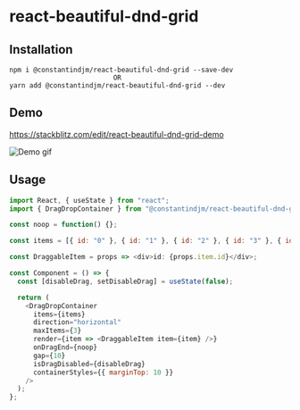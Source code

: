 # react-beautiful-dnd-grid

## Installation

```
npm i @constantindjm/react-beautiful-dnd-grid --save-dev
                          OR
yarn add @constantindjm/react-beautiful-dnd-grid --dev
```

## Demo

https://stackblitz.com/edit/react-beautiful-dnd-grid-demo

![Demo gif](./doc/demo.gif)

## Usage

```javascript
import React, { useState } from "react";
import { DragDropContainer } from "@constantindjm/react-beautiful-dnd-grid";

const noop = function() {};

const items = [{ id: "0" }, { id: "1" }, { id: "2" }, { id: "3" }, { id: "4" }];

const DraggableItem = props => <div>id: {props.item.id}</div>;

const Component = () => {
  const [disableDrag, setDisableDrag] = useState(false);

  return (
    <DragDropContainer
      items={items}
      direction="horizontal"
      maxItems={3}
      render={item => <DraggableItem item={item} />}
      onDragEnd={noop}
      gap={10}
      isDragDisabled={disableDrag}
      containerStyles={{ marginTop: 10 }}
    />
  );
};
```
